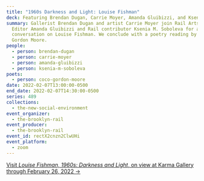```yaml
---
title: "1960s Darkness and Light: Louise Fishman"
deck: Featuring Brendan Dugan, Carrie Moyer, Amanda Gluibizzi, and Ksenia M. Soboleva
summary: Gallerist Brendan Dugan and artist Carrie Moyer join Rail Artseen
  Editor Amanda Gluibizzi and Rail contributor Ksenia M. Soboleva for a
  conversation on Louise Fishman. We conclude with a poetry reading by Coco
  Gordon Moore.
people:
  - person: brendan-dugan
  - person: carrie-moyer
  - person: amanda-gluibizzi
  - person: ksenia-m-soboleva
poets:
  - person: coco-gordon-moore
date: 2022-02-07T13:00:00-0500
end_date: 2022-02-07T14:30:00-0500
series: 489
collections:
  - the-new-social-environment
event_organizer:
  - the-brooklyn-rail
event_producer:
  - the-brooklyn-rail
event_id: rectX2cnzn2ClwUHi
event_platform:
  - zoom
---
```

[Visit *Louise Fishman, 1960s: Darkness and Light*, on view at Karma Gallery through February 26, 2022 →](https://karmakarma.org/exhibitions/louise-fishman-2022-preview/)